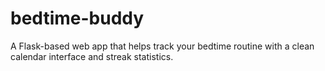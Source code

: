 # bedtime-buddy
A Flask-based web app that helps track your bedtime routine with a clean calendar interface and streak statistics.
